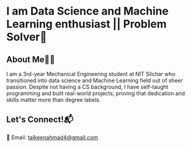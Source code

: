 # I am Data Science and Machine Learning enthusiast || Problem Solver🚀
## About Me👨‍💻 
I am a 3rd-year Mechanical Engineering student at NIT Silchar who transitioned into data science and Machine Learning field out of sheer passion. Despite not having a CS background, I have self-taught programming and built real-world projects, proving that dedication and skills matter more than degree labels.

## Let's Connect!📬
💌 Email: talkeenahmad4@gmail.com



<!---
TalkeenAhmadNomani/TalkeenAhmadNomani is a ✨ special ✨ repository because its `README.md` (this file) appears on your GitHub profile.
You can click the Preview link to take a look at your changes.
--->
